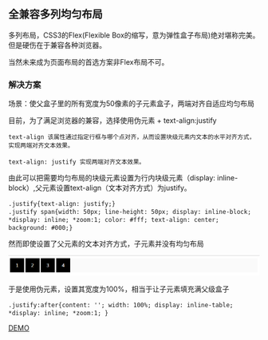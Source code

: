 ## 全兼容多列均匀布局

多列布局，CSS3的Flex(Flexible Box的缩写，意为弹性盒子布局)绝对堪称完美。但是硬伤在于兼容各种浏览器。

当然未来成为页面布局的首选方案非Flex布局不可。

### 解决方案

场景：使父盒子里的所有宽度为50像素的子元素盒子，两端对齐自适应均匀布局

目前，为了满足浏览器的兼容，选择使用伪元素 + text-align:justify

	text-align 该属性通过指定行框与哪个点对齐，从而设置块级元素内文本的水平对齐方式，实现两端对齐文本效果。
	 
	text-align: justify 实现两端对齐文本效果。

由此可以把需要均匀布局的块级元素设置为行内块级元素（display: inline-block）,父元素设置text-align（文本对齐方式）为justify。
	
	.justify{text-align: justify;}
	.justify span{width: 50px; line-height: 50px; display: inline-block; *display: inline; *zoom:1; color: #fff; text-align: center; background: #000;}

然而即使设置了父元素的文本对齐方式，子元素并没有均匀布局

![Image](./images/img1.png)

于是使用伪元素，设置其宽度为100%，相当于让子元素填充满父级盒子

	.justify:after{content: ''; width: 100%; display: inline-table; *display: inline; *zoom:1; }

[DEMO](https://gdmec07120721.github.io/Daily-amass/CSS3/%E5%85%BC%E5%AE%B9%E5%90%84%E6%B5%8F%E8%A7%88%E5%99%A8%E7%9A%84%E5%A4%9A%E5%88%97%E5%9D%87%E5%8C%80%E5%B8%83%E5%B1%80/index.html)
